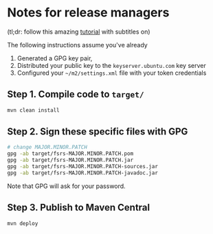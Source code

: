 # Notes for release managers

(tl;dr: follow this amazing [tutorial](https://www.youtube.com/watch?v=i1kg5OUwJi8) with subtitles on)

The following instructions assume you've already
1. Generated a GPG key pair,
2. Distributed your public key to the `keyserver.ubuntu.com` key server 
3. Configured your `~/m2/settings.xml` file with your token credentials

## Step 1. Compile code to `target/`

```bash
mvn clean install
```

## Step 2. Sign these specific files with GPG

```bash
# change MAJOR.MINOR.PATCH
gpg -ab target/fsrs-MAJOR.MINOR.PATCH.pom
gpg -ab target/fsrs-MAJOR.MINOR.PATCH.jar
gpg -ab target/fsrs-MAJOR.MINOR.PATCH-sources.jar
gpg -ab target/fsrs-MAJOR.MINOR.PATCH-javadoc.jar
```

Note that GPG will ask for your password.

## Step 3. Publish to Maven Central

```bash
mvn deploy
```